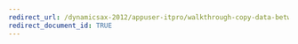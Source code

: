 ```yaml
---
redirect_url: /dynamicsax-2012/appuser-itpro/walkthrough-copy-data-between-microsoft-dynamics-ax-companies-dixf-dmf
redirect_document_id: TRUE 
--- 
```

